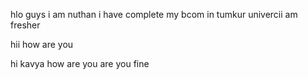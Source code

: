 
 hlo guys 
i am nuthan 
i have complete my bcom in tumkur univercii am fresher



hii how are you




hi kavya how are you 
are you fine 
